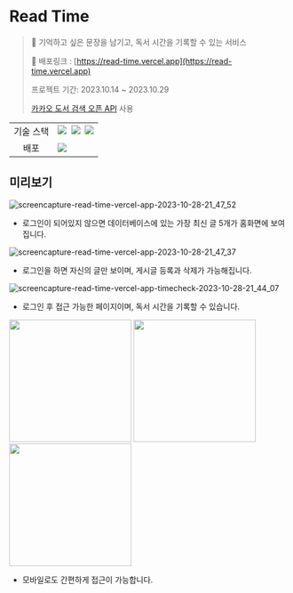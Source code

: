 <h1>Read Time</h1>

> 📖 기억하고 싶은 문장을 남기고, 독서 시간을 기록할 수 있는 서비스
>
> 🔗 배포링크 : [https://read-time.vercel.app](https://read-time.vercel.app)
> 
> 프로젝트 기간: 2023.10.14 ~ 2023.10.29
> 
> [카카오 도서 검색 오픈 API](https://developers.kakao.com/docs/latest/ko/daum-search/dev-guide#search-book) 사용


<table>
<tr>
 <td align="center">기술 스택</td>
 <td>
<img src="https://img.shields.io/badge/react-61DAFB?style=for-the-badge&logo=react&logoColor=black">&nbsp 
<img src="https://img.shields.io/badge/Next.js-000000?style=for-the-badge&logo=Next.js&logoColor=white"/>&nbsp 
<img src="https://img.shields.io/badge/mongodb-00684A?style=for-the-badge&logo=mongodb&logoColor=white">    
 </td>
</tr>
<tr>
 <td align="center">배포</td>
 <td>
<img src="https://img.shields.io/badge/vercel-ffffff?style=for-the-badge&logo=vercel&logoColor=black">
 </td>
</tr>
</table>


## 미리보기

![screencapture-read-time-vercel-app-2023-10-28-21_47_52](https://github.com/oxxun21/read-time/assets/98699927/39c83dae-fa85-4a83-9c3a-03dfe3c5adfe)

- 로그인이 되어있지 않으면 데이터베이스에 있는 가장 최신 글 5개가 홈화면에 보여집니다.

![screencapture-read-time-vercel-app-2023-10-28-21_47_37](https://github.com/oxxun21/read-time/assets/98699927/1720d67a-c0dc-42a7-9f2f-502b3ca5947c)

- 로그인을 하면 자신의 글만 보이며, 게시글 등록과 삭제가 가능해집니다.

![screencapture-read-time-vercel-app-timecheck-2023-10-28-21_44_07](https://github.com/oxxun21/read-time/assets/98699927/b0a421d4-a9cb-4a0b-aae7-6415baf16e90)

- 로그인 후 접근 가능한 페이지이며, 독서 시간을 기록할 수 있습니다.

<img width="220px" src="https://github.com/oxxun21/read-time/assets/98699927/cf97b58e-1377-44f4-824c-5cd4d30f7f4a" />
<img width="220px" src="https://github.com/oxxun21/read-time/assets/98699927/247fda31-5755-44ab-8c57-68ded82ae49c" />
<img width="220px" src="https://github.com/oxxun21/read-time/assets/98699927/b07eca98-531c-4e2f-8eca-4a49bd08b683" />

- 모바일로도 간편하게 접근이 가능합니다.

<br/>
<br/>

